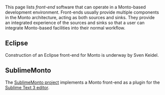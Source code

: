 This page lists _front-end_ software that can operate in a Monto-based
development environment.
Front-ends usually provide multiple components in the Monto architecture,
acting as both sources and sinks.
They provide an integrated experience of the sources and sinks so that
a user can integrate Monto-based facilities into their normal workflow.

Eclipse
-------

Construction of an Eclipse front-end for Monto is underway by Sven Keidel.

SublimeMonto
------------

The [SublimeMonto project](https://bitbucket.org/inkytonik/sublimemonto)
implements a Monto front-end as a plugin for the [Sublime Text 3
editor](http://www.sublimetext.com/3).
